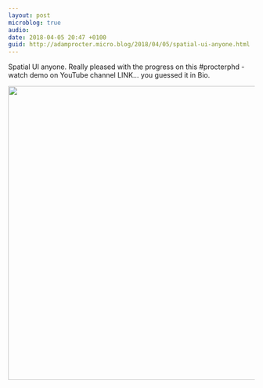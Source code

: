 ```yaml
---
layout: post
microblog: true
audio: 
date: 2018-04-05 20:47 +0100
guid: http://adamprocter.micro.blog/2018/04/05/spatial-ui-anyone.html
---
```

Spatial UI anyone. Really pleased with the progress on this #procterphd - watch demo on YouTube channel LINK... you guessed it in Bio.

<img src="http://discursive.adamprocter.co.uk/uploads/2018/fa8abe7e79.jpg" width="600" height="600" />
